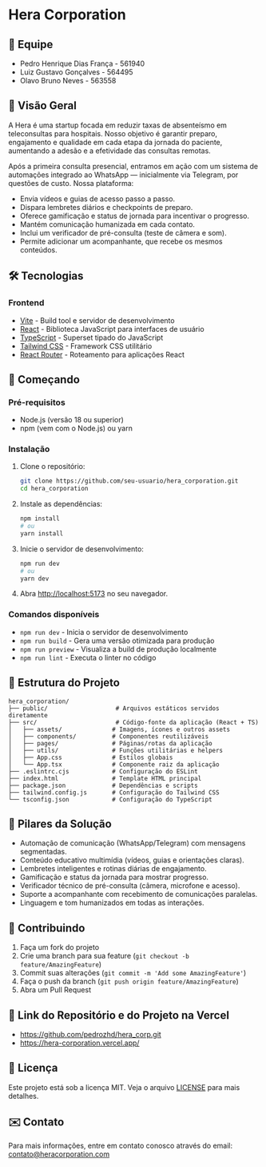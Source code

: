 # Hera Corporation

## 👥 Equipe
- Pedro Henrique Dias França - 561940
- Luiz Gustavo Gonçalves - 564495
- Olavo Bruno Neves - 563558

## 🚀 Visão Geral
A Hera é uma startup focada em reduzir taxas de absenteísmo em teleconsultas para hospitais. Nosso objetivo é garantir preparo, engajamento e qualidade em cada etapa da jornada do paciente, aumentando a adesão e a efetividade das consultas remotas.

Após a primeira consulta presencial, entramos em ação com um sistema de automações integrado ao WhatsApp — inicialmente via Telegram, por questões de custo. Nossa plataforma:

- Envia vídeos e guias de acesso passo a passo.
- Dispara lembretes diários e checkpoints de preparo.
- Oferece gamificação e status de jornada para incentivar o progresso.
- Mantém comunicação humanizada em cada contato.
- Inclui um verificador de pré-consulta (teste de câmera e som).
- Permite adicionar um acompanhante, que recebe os mesmos conteúdos.

## 🛠️ Tecnologias

### Frontend
- [Vite](https://vitejs.dev/) - Build tool e servidor de desenvolvimento
- [React](https://react.dev/) - Biblioteca JavaScript para interfaces de usuário
- [TypeScript](https://www.typescriptlang.org/) - Superset tipado do JavaScript
- [Tailwind CSS](https://tailwindcss.com/) - Framework CSS utilitário
- [React Router](https://reactrouter.com/) - Roteamento para aplicações React

## 🚀 Começando

### Pré-requisitos
- Node.js (versão 18 ou superior)
- npm (vem com o Node.js) ou yarn

### Instalação

1. Clone o repositório:
   ```bash
   git clone https://github.com/seu-usuario/hera_corporation.git
   cd hera_corporation
   ```

2. Instale as dependências:
   ```bash
   npm install
   # ou
   yarn install
   ```

3. Inicie o servidor de desenvolvimento:
   ```bash
   npm run dev
   # ou
   yarn dev
   ```

4. Abra [http://localhost:5173](http://localhost:5173) no seu navegador.

### Comandos disponíveis

- `npm run dev` - Inicia o servidor de desenvolvimento
- `npm run build` - Gera uma versão otimizada para produção
- `npm run preview` - Visualiza a build de produção localmente
- `npm run lint` - Executa o linter no código

## 📂 Estrutura do Projeto

```
hera_corporation/
├── public/                   # Arquivos estáticos servidos diretamente
├── src/                      # Código-fonte da aplicação (React + TS)
│   ├── assets/              # Imagens, ícones e outros assets
│   ├── components/          # Componentes reutilizáveis
│   ├── pages/               # Páginas/rotas da aplicação
│   ├── utils/               # Funções utilitárias e helpers
│   ├── App.css              # Estilos globais
│   └── App.tsx              # Componente raiz da aplicação
├── .eslintrc.cjs            # Configuração do ESLint
├── index.html               # Template HTML principal
├── package.json             # Dependências e scripts
├── tailwind.config.js       # Configuração do Tailwind CSS
└── tsconfig.json            # Configuração do TypeScript
```

## 🎯 Pilares da Solução
- Automação de comunicação (WhatsApp/Telegram) com mensagens segmentadas.
- Conteúdo educativo multimídia (vídeos, guias e orientações claras).
- Lembretes inteligentes e rotinas diárias de engajamento.
- Gamificação e status da jornada para mostrar progresso.
- Verificador técnico de pré-consulta (câmera, microfone e acesso).
- Suporte a acompanhante com recebimento de comunicações paralelas.
- Linguagem e tom humanizados em todas as interações.

## 🤝 Contribuindo
1. Faça um fork do projeto
2. Crie uma branch para sua feature (`git checkout -b feature/AmazingFeature`)
3. Commit suas alterações (`git commit -m 'Add some AmazingFeature'`)
4. Faça o push da branch (`git push origin feature/AmazingFeature`)
5. Abra um Pull Request

## 🤝 Link do Repositório e do Projeto na Vercel
- https://github.com/pedrozhd/hera_corp.git
- https://hera-corporation.vercel.app/

## 📄 Licença
Este projeto está sob a licença MIT. Veja o arquivo [LICENSE](LICENSE) para mais detalhes.

## ✉️ Contato
Para mais informações, entre em contato conosco através do email: contato@heracorporation.com
